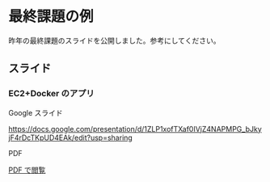# 最終課題の例

昨年の最終課題のスライドを公開しました。参考にしてください。

## スライド

### EC2+Docker のアプリ

Google スライド

https://docs.google.com/presentation/d/1ZLP1xofTXaf0IVjZ4NAPMPG_bJkyjF4rDcTKpUD4EAk/edit?usp=sharing

PDF

[PDF で閲覧](./slide/omori.pdf)
